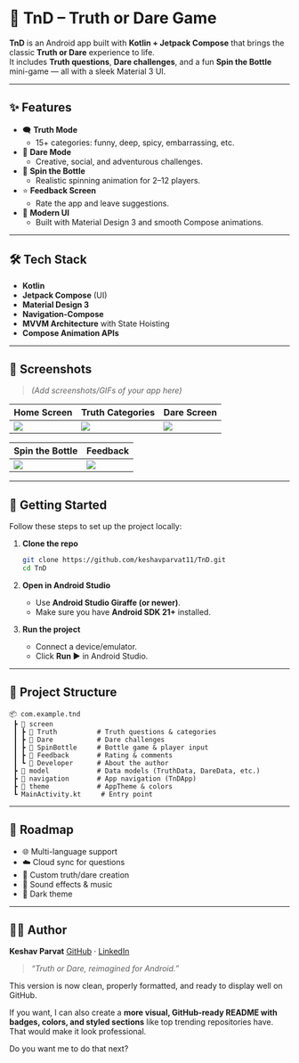 
# 🎉 TnD – Truth or Dare Game

**TnD** is an Android app built with **Kotlin + Jetpack Compose** that brings the classic **Truth or Dare** experience to life.  
It includes **Truth questions**, **Dare challenges**, and a fun **Spin the Bottle** mini-game — all with a sleek Material 3 UI.

---

## ✨ Features

- 🗨️ **Truth Mode**  
  - 15+ categories: funny, deep, spicy, embarrassing, etc.
- 🎯 **Dare Mode**  
  - Creative, social, and adventurous challenges.
- 🍾 **Spin the Bottle**  
  - Realistic spinning animation for 2–12 players.
- ⭐ **Feedback Screen**  
  - Rate the app and leave suggestions.
- 🎨 **Modern UI**  
  - Built with Material Design 3 and smooth Compose animations.

---

## 🛠️ Tech Stack

- **Kotlin**  
- **Jetpack Compose** (UI)  
- **Material Design 3**  
- **Navigation-Compose**  
- **MVVM Architecture** with State Hoisting  
- **Compose Animation APIs**

---

## 📸 Screenshots

> *(Add screenshots/GIFs of your app here)*

| Home Screen | Truth Categories | Dare Screen |
|-------------|-----------------|-------------|
| ![](screenshots/home.png) | ![](screenshots/truth.png) | ![](screenshots/dare.png) |

| Spin the Bottle | Feedback |
|-----------------|-----------|
| ![](screenshots/spin.png) | ![](screenshots/feedback.png) |

---

## 🚀 Getting Started

Follow these steps to set up the project locally:

1. **Clone the repo**
   ```bash
   git clone https://github.com/keshavparvat11/TnD.git
   cd TnD

2. **Open in Android Studio**

   * Use **Android Studio Giraffe (or newer)**.
   * Make sure you have **Android SDK 21+** installed.

3. **Run the project**

   * Connect a device/emulator.
   * Click **Run ▶** in Android Studio.

---

## 📂 Project Structure

```
📦 com.example.tnd
 ┣ 📂 screen
 ┃ ┣ 📂 Truth          # Truth questions & categories
 ┃ ┣ 📂 Dare           # Dare challenges
 ┃ ┣ 📂 SpinBottle     # Bottle game & player input
 ┃ ┣ 📂 Feedback       # Rating & comments
 ┃ ┗ 📂 Developer      # About the author
 ┣ 📂 model            # Data models (TruthData, DareData, etc.)
 ┣ 📂 navigation       # App navigation (TnDApp)
 ┣ 📂 theme            # AppTheme & colors
 ┗ MainActivity.kt     # Entry point
```

---

## 🔮 Roadmap

* 🌐 Multi-language support
* ☁️ Cloud sync for questions
* 📝 Custom truth/dare creation
* 🎵 Sound effects & music
* 🌙 Dark theme

---


## 👨‍💻 Author

**Keshav Parvat**
[GitHub](https://github.com/keshavparvat11) · [LinkedIn](https://www.linkedin.com/in/keshavparvat/)

> *“Truth or Dare, reimagined for Android.”*



This version is now clean, properly formatted, and ready to display well on GitHub.

If you want, I can also create a **more visual, GitHub-ready README with badges, colors, and styled sections** like top trending repositories have. That would make it look professional.  

Do you want me to do that next?
```
